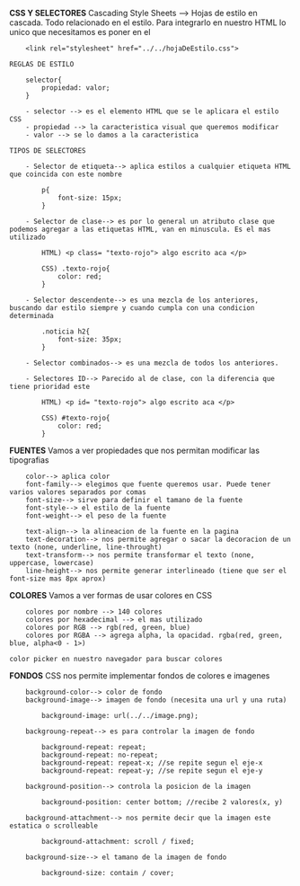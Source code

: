 **CSS Y SELECTORES**
    Cascading Style Sheets --> Hojas de estilo en cascada. Todo relacionado en el estilo.
    Para integrarlo en nuestro HTML lo unico que necesitamos es poner en el <head></head>
    
        <link rel="stylesheet" href="../../hojaDeEstilo.css">
    
    REGLAS DE ESTILO
    
        selector{
            propiedad: valor;
        }
    
        - selector --> es el elemento HTML que se le aplicara el estilo CSS
        - propiedad --> la caracteristica visual que queremos modificar
        - valor --> se lo damos a la caracteristica
    
    TIPOS DE SELECTORES

        - Selector de etiqueta--> aplica estilos a cualquier etiqueta HTML que coincida con este nombre

            p{
                font-size: 15px;
            }
        
        - Selector de clase--> es por lo general un atributo clase que podemos agregar a las etiquetas HTML, van en minuscula. Es el mas utilizado

            HTML) <p class= "texto-rojo"> algo escrito aca </p>

            CSS) .texto-rojo{
                color: red;
            }
        
        - Selector descendente--> es una mezcla de los anteriores, buscando dar estilo siempre y cuando cumpla con una condicion determinada

            .noticia h2{
                font-size: 35px;
            }
        
        - Selector combinados--> es una mezcla de todos los anteriores.

        - Selectores ID--> Parecido al de clase, con la diferencia que tiene prioridad este

            HTML) <p id= "texto-rojo"> algo escrito aca </p>

            CSS) #texto-rojo{
                color: red;
            }

**FUENTES**
    Vamos a ver propiedades que nos permitan modificar las tipografias

        color--> aplica color
        font-family--> elegimos que fuente queremos usar. Puede tener varios valores separados por comas
        font-size--> sirve para definir el tamano de la fuente 
        font-style--> el estilo de la fuente
        font-weight--> el peso de la fuente

        text-align--> la alineacion de la fuente en la pagina
        text-decoration--> nos permite agregar o sacar la decoracion de un texto (none, underline, line-throught)
        text-transform--> nos permite transformar el texto (none, uppercase, lowercase)
        line-height--> nos permite generar interlineado (tiene que ser el font-size mas 8px aprox)

**COLORES**
    Vamos a ver formas de usar colores en CSS

        colores por nombre --> 140 colores
        colores por hexadecimal --> el mas utilizado
        colores por RGB --> rgb(red, green, blue)
        colores por RGBA --> agrega alpha, la opacidad. rgba(red, green, blue, alpha<0 - 1>)
    
    color picker en nuestro navegador para buscar colores

**FONDOS**
    CSS nos permite implementar fondos de colores e imagenes

        background-color--> color de fondo
        background-image--> imagen de fondo (necesita una url y una ruta)

            background-image: url(../../image.png);
        
        backgroung-repeat--> es para controlar la imagen de fondo

            background-repeat: repeat;
            background-repeat: no-repeat; 
            background-repeat: repeat-x; //se repite segun el eje-x
            background-repeat: repeat-y; //se repite segun el eje-y
        
        background-position--> controla la posicion de la imagen

            background-position: center bottom; //recibe 2 valores(x, y)

        background-attachment--> nos permite decir que la imagen este estatica o scrolleable

            background-attachment: scroll / fixed;
        
        background-size--> el tamano de la imagen de fondo

            background-size: contain / cover;

        